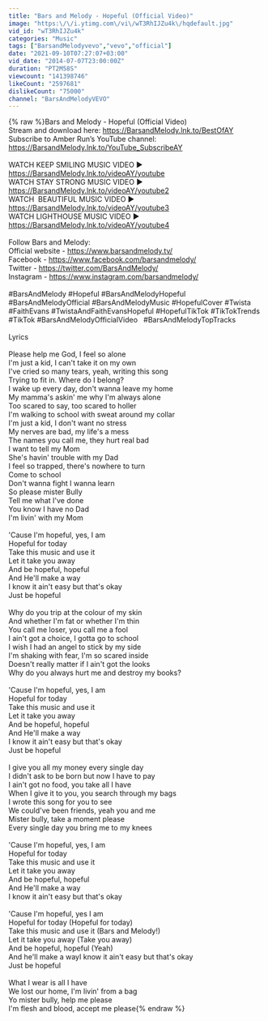 ```yaml
---
title: "Bars and Melody - Hopeful (Official Video)"
image: "https:\/\/i.ytimg.com\/vi\/wT3RhIJZu4k\/hqdefault.jpg"
vid_id: "wT3RhIJZu4k"
categories: "Music"
tags: ["BarsandMelodyvevo","vevo","official"]
date: "2021-09-10T07:27:07+03:00"
vid_date: "2014-07-07T23:00:00Z"
duration: "PT2M58S"
viewcount: "141398746"
likeCount: "2597681"
dislikeCount: "75000"
channel: "BarsAndMelodyVEVO"
---
```

{% raw %}Bars and Melody - Hopeful (Official Video)<br />Stream and download here: <a rel="nofollow" target="blank" href="https://BarsandMelody.lnk.to/BestOfAY">https://BarsandMelody.lnk.to/BestOfAY</a>  <br />Subscribe to Amber Run’s YouTube channel: <a rel="nofollow" target="blank" href="https://BarsandMelody.lnk.to/YouTube_SubscribeAY">https://BarsandMelody.lnk.to/YouTube_SubscribeAY</a> <br /><br />WATCH KEEP SMILING MUSIC VIDEO ► <a rel="nofollow" target="blank" href="https://BarsandMelody.lnk.to/videoAY/youtube">https://BarsandMelody.lnk.to/videoAY/youtube</a> <br />WATCH STAY STRONG MUSIC VIDEO ► <a rel="nofollow" target="blank" href="https://BarsandMelody.lnk.to/videoAY/youtube2">https://BarsandMelody.lnk.to/videoAY/youtube2</a> <br />WATCH  BEAUTIFUL MUSIC VIDEO ► <a rel="nofollow" target="blank" href="https://BarsandMelody.lnk.to/videoAY/youtube3">https://BarsandMelody.lnk.to/videoAY/youtube3</a> <br />WATCH LIGHTHOUSE MUSIC VIDEO ► <a rel="nofollow" target="blank" href="https://BarsandMelody.lnk.to/videoAY/youtube4">https://BarsandMelody.lnk.to/videoAY/youtube4</a> <br /><br />Follow Bars and Melody:<br />Official website - <a rel="nofollow" target="blank" href="https://www.barsandmelody.tv/">https://www.barsandmelody.tv/</a> <br />Facebook - <a rel="nofollow" target="blank" href="https://www.facebook.com/barsandmelody/">https://www.facebook.com/barsandmelody/</a> <br />Twitter - <a rel="nofollow" target="blank" href="https://twitter.com/BarsAndMelody/">https://twitter.com/BarsAndMelody/</a><br />Instagram - <a rel="nofollow" target="blank" href="https://www.instagram.com/barsandmelody/">https://www.instagram.com/barsandmelody/</a> <br /><br />#BarsAndMelody #Hopeful #BarsAndMelodyHopeful #BarsAndMelodyOfficial #BarsAndMelodyMusic #HopefulCover #Twista #FaithEvans #TwistaAndFaithEvansHopeful #HopefulTikTok #TikTokTrends #TikTok #BarsAndMelodyOfficialVideo   #BarsAndMelodyTopTracks <br /><br />Lyrics<br /><br />Please help me God, I feel so alone<br />I'm just a kid, I can't take it on my own<br />I've cried so many tears, yeah, writing this song<br />Trying to fit in. Where do I belong?<br />I wake up every day, don't wanna leave my home<br />My mamma's askin' me why I'm always alone<br />Too scared to say, too scared to holler<br />I'm walking to school with sweat around my collar<br />I'm just a kid, I don't want no stress<br />My nerves are bad, my life's a mess<br />The names you call me, they hurt real bad<br />I want to tell my Mom<br />She's havin' trouble with my Dad<br />I feel so trapped, there's nowhere to turn<br />Come to school<br />Don't wanna fight I wanna learn<br />So please mister Bully<br />Tell me what I've done<br />You know I have no Dad<br />I'm livin' with my Mom<br /><br />'Cause I'm hopeful, yes, I am<br />Hopeful for today<br />Take this music and use it<br />Let it take you away<br />And be hopeful, hopeful<br />And He'll make a way<br />I know it ain't easy but that's okay<br />Just be hopeful<br /><br />Why do you trip at the colour of my skin<br />And whether I'm fat or whether I'm thin<br />You call me loser, you call me a fool<br />I ain't got a choice, I gotta go to school<br />I wish I had an angel to stick by my side<br />I'm shaking with fear, I'm so scared inside<br />Doesn't really matter if I ain't got the looks<br />Why do you always hurt me and destroy my books?<br /><br />'Cause I'm hopeful, yes, I am<br />Hopeful for today<br />Take this music and use it<br />Let it take you away<br />And be hopeful, hopeful<br />And He'll make a way<br />I know it ain't easy but that's okay<br />Just be hopeful<br /><br />I give you all my money every single day<br />I didn't ask to be born but now I have to pay<br />I ain't got no food, you take all I have<br />When I give it to you, you search through my bags<br />I wrote this song for you to see<br />We could've been friends, yeah you and me<br />Mister bully, take a moment please<br />Every single day you bring me to my knees<br /><br />'Cause I'm hopeful, yes, I am<br />Hopeful for today<br />Take this music and use it<br />Let it take you away<br />And be hopeful, hopeful<br />And He'll make a way<br />I know it ain't easy but that's okay<br /><br />'Cause I'm hopeful, yes I am<br />Hopeful for today (Hopeful for today)<br />Take this music and use it (Bars and Melody!)<br />Let it take you away (Take you away)<br />And be hopeful, hopeful (Yeah)<br />And he'll make a wayI know it ain't easy but that's okay<br />Just be hopeful<br /><br />What I wear is all I have<br />We lost our home, I'm livin' from a bag<br />Yo mister bully, help me please<br />I'm flesh and blood, accept me please{% endraw %}
